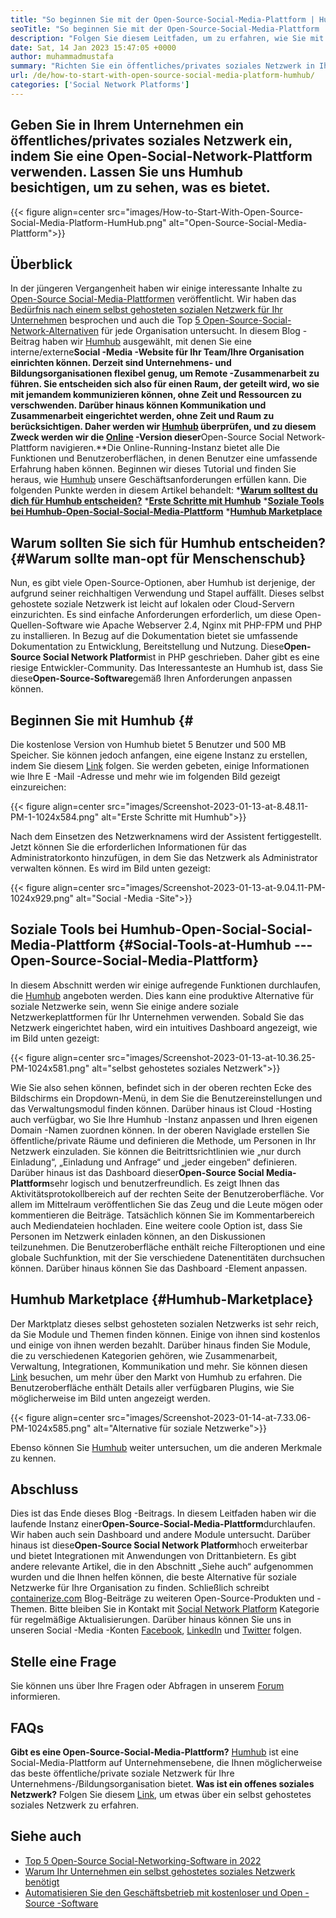 ```yaml
---
title: "So beginnen Sie mit der Open-Source-Social-Media-Plattform | Humhub" 
seoTitle: "So beginnen Sie mit der Open-Source-Social-Media-Plattform | Humhub" 
description: "Folgen Sie diesem Leitfaden, um zu erfahren, wie Sie mit einer Open-Source-Social-Media-Plattform beginnen. Es bietet ein reichhaltiges Dashboard zusammen mit vielen Funktionen auf Unternehmensebene." 
date: Sat, 14 Jan 2023 15:47:05 +0000
author: muhammadmustafa
summary: "Richten Sie ein öffentliches/privates soziales Netzwerk in Ihrem Unternehmen an, indem Sie eine Open-Social Social Network-Plattform verwenden. Lassen Sie uns Humhub besichtigen, um zu sehen, was es bietet." 
url: /de/how-to-start-with-open-source-social-media-platform-humhub/
categories: ['Social Network Platforms']
---
```


## Geben Sie in Ihrem Unternehmen ein öffentliches/privates soziales Netzwerk ein, indem Sie eine Open-Social-Network-Plattform verwenden. Lassen Sie uns Humhub besichtigen, um zu sehen, was es bietet.

{{< figure align=center src="images/How-to-Start-With-Open-Source-Social-Media-Platform-HumHub.png" alt="Open-Source-Social-Media-Plattform">}}


## Überblick
In der jüngeren Vergangenheit haben wir einige interessante Inhalte zu [Open-Source Social-Media-Plattformen][1] veröffentlicht. Wir haben das [Bedürfnis nach einem selbst gehosteten sozialen Netzwerk für Ihr Unternehmen][2] besprochen und auch die Top [5 Open-Source-Social-Network-Alternativen][3] für jede Organisation untersucht. In diesem Blog -Beitrag haben wir [Humhub][4] ausgewählt, mit denen Sie eine interne/externe**Social -Media -Website für Ihr Team/Ihre Organisation einrichten können. Derzeit sind Unternehmens- und Bildungsorganisationen flexibel genug, um Remote -Zusammenarbeit zu führen. Sie entscheiden sich also für einen Raum, der geteilt wird, wo sie mit jemandem kommunizieren können, ohne Zeit und Ressourcen zu verschwenden. Darüber hinaus können Kommunikation und Zusammenarbeit eingerichtet werden, ohne Zeit und Raum zu berücksichtigen.
Daher werden wir [Humhub][4] überprüfen, und zu diesem Zweck werden wir die [Online][5] -Version dieser**Open-Source Social Network-Plattform navigieren.**Die Online-Running-Instanz bietet alle Die Funktionen und Benutzeroberflächen, in denen Benutzer eine umfassende Erfahrung haben können. Beginnen wir dieses Tutorial und finden Sie heraus, wie [Humhub][4] unsere Geschäftsanforderungen erfüllen kann.
Die folgenden Punkte werden in diesem Artikel behandelt:
***[Warum solltest du dich für Humhub entscheiden?][6]**
***[Erste Schritte mit Humhub][7]**
***[Soziale Tools bei Humhub-Open-Social-Social-Media-Plattform][8]**
***[Humhub Marketplace][9]**

## Warum sollten Sie sich für Humhub entscheiden? {#Warum sollte man-opt für Menschenschub}
Nun, es gibt viele Open-Source-Optionen, aber Humhub ist derjenige, der aufgrund seiner reichhaltigen Verwendung und Stapel auffällt. Dieses selbst gehostete soziale Netzwerk ist leicht auf lokalen oder Cloud-Servern einzurichten. Es sind einfache Anforderungen erforderlich, um diese Open-Quellen-Software wie Apache Webserver 2.4, Nginx mit PHP-FPM und PHP zu installieren. In Bezug auf die Dokumentation bietet sie umfassende Dokumentation zu Entwicklung, Bereitstellung und Nutzung.
Diese**Open-Source Social Network Platform**ist in PHP geschrieben. Daher gibt es eine riesige Entwickler-Community. Das Interessanteste an Humhub ist, dass Sie diese**Open-Source-Software**gemäß Ihren Anforderungen anpassen können.

## Beginnen Sie mit Humhub {#
Die kostenlose Version von Humhub bietet 5 Benutzer und 500 MB Speicher. Sie können jedoch anfangen, eine eigene Instanz zu erstellen, indem Sie diesem [Link][5] folgen. Sie werden gebeten, einige Informationen wie Ihre E -Mail -Adresse und mehr wie im folgenden Bild gezeigt einzureichen:

{{< figure align=center src="images/Screenshot-2023-01-13-at-8.48.11-PM-1-1024x584.png" alt="Erste Schritte mit Humhub">}}

Nach dem Einsetzen des Netzwerknamens wird der Assistent fertiggestellt. Jetzt können Sie die erforderlichen Informationen für das Administratorkonto hinzufügen, in dem Sie das Netzwerk als Administrator verwalten können. Es wird im Bild unten gezeigt:

{{< figure align=center src="images/Screenshot-2023-01-13-at-9.04.11-PM-1024x929.png" alt="Social -Media -Site">}}


## Soziale Tools bei Humhub-Open-Social-Social-Media-Plattform {#Social-Tools-at-Humhub --- Open-Source-Social-Media-Plattform}
In diesem Abschnitt werden wir einige aufregende Funktionen durchlaufen, die [Humhub][4] angeboten werden. Dies kann eine produktive Alternative für soziale Netzwerke sein, wenn Sie einige andere soziale Netzwerkeplattformen für Ihr Unternehmen verwenden.
Sobald Sie das Netzwerk eingerichtet haben, wird ein intuitives Dashboard angezeigt, wie im Bild unten gezeigt:

{{< figure align=center src="images/Screenshot-2023-01-13-at-10.36.25-PM-1024x581.png" alt="selbst gehostetes soziales Netzwerk">}}

Wie Sie also sehen können, befindet sich in der oberen rechten Ecke des Bildschirms ein Dropdown-Menü, in dem Sie die Benutzereinstellungen und das Verwaltungsmodul finden können. Darüber hinaus ist Cloud -Hosting auch verfügbar, wo Sie Ihre Humhub -Instanz anpassen und Ihren eigenen Domain -Namen zuordnen können. In der oberen Naviglade erstellen Sie öffentliche/private Räume und definieren die Methode, um Personen in Ihr Netzwerk einzuladen. Sie können die Beitrittsrichtlinien wie „nur durch Einladung“, „Einladung und Anfrage“ und „jeder eingeben“ definieren.
Darüber hinaus ist das Dashboard dieser**Open-Source Social Media-Plattform**sehr logisch und benutzerfreundlich. Es zeigt Ihnen das Aktivitätsprotokollbereich auf der rechten Seite der Benutzeroberfläche. Vor allem im Mittelraum veröffentlichen Sie das Zeug und die Leute mögen oder kommentieren die Beiträge. Tatsächlich können Sie im Kommentarbereich auch Mediendateien hochladen. Eine weitere coole Option ist, dass Sie Personen im Netzwerk einladen können, an den Diskussionen teilzunehmen. Die Benutzeroberfläche enthält reiche Filteroptionen und eine globale Suchfunktion, mit der Sie verschiedene Datenentitäten durchsuchen können. Darüber hinaus können Sie das Dashboard -Element anpassen.

## Humhub Marketplace {#Humhub-Marketplace}
Der Marktplatz dieses selbst gehosteten sozialen Netzwerks ist sehr reich, da Sie Module und Themen finden können. Einige von ihnen sind kostenlos und einige von ihnen werden bezahlt. Darüber hinaus finden Sie Module, die zu verschiedenen Kategorien gehören, wie Zusammenarbeit, Verwaltung, Integrationen, Kommunikation und mehr. Sie können diesen [Link][10] besuchen, um mehr über den Markt von Humhub zu erfahren.
Die Benutzeroberfläche enthält Details aller verfügbaren Plugins, wie Sie möglicherweise im Bild unten angezeigt werden.

{{< figure align=center src="images/Screenshot-2023-01-14-at-7.33.06-PM-1024x585.png" alt="Alternative für soziale Netzwerke">}}

Ebenso können Sie [Humhub][4] weiter untersuchen, um die anderen Merkmale zu kennen.

## Abschluss
Dies ist das Ende dieses Blog -Beitrags. In diesem Leitfaden haben wir die laufende Instanz einer**Open-Source-Social-Media-Plattform**durchlaufen. Wir haben auch sein Dashboard und andere Module untersucht. Darüber hinaus ist diese**Open-Source Social Network Platform**hoch erweiterbar und bietet Integrationen mit Anwendungen von Drittanbietern. Es gibt andere relevante Artikel, die in den Abschnitt „Siehe auch“ aufgenommen wurden und die Ihnen helfen können, die beste Alternative für soziale Netzwerke für Ihre Organisation zu finden.
Schließlich schreibt [containerize.com][11] Blog-Beiträge zu weiteren Open-Source-Produkten und -Themen. Bitte bleiben Sie in Kontakt mit [][12][Social Network Platform][1] Kategorie für regelmäßige Aktualisierungen. Darüber hinaus können Sie uns in unseren Social -Media -Konten [Facebook][13], [LinkedIn][14] und [Twitter][15] folgen.

## Stelle eine Frage
Sie können uns über Ihre Fragen oder Abfragen in unserem [Forum][16] informieren.

## FAQs
**Gibt es eine Open-Source-Social-Media-Plattform?**
[Humhub][4] ist eine Social-Media-Plattform auf Unternehmensebene, die Ihnen möglicherweise das beste öffentliche/private soziale Netzwerk für Ihre Unternehmens-/Bildungsorganisation bietet.
**Was ist ein offenes soziales Netzwerk?**
Folgen Sie diesem [Link][6], um etwas über ein selbst gehostetes soziales Netzwerk zu erfahren.

## Siehe auch
  * [Top 5 Open-Source Social-Networking-Software in 2022][3]
  * [Warum Ihr Unternehmen ein selbst gehostetes soziales Netzwerk benötigt][17]
  * [Automatisieren Sie den Geschäftsbetrieb mit kostenloser und Open -Source -Software][18]

  
[1]: https://products.containerize.com/social-network-platforms/
[2]: https://blog.containerize.com/social-network-platforms/why-your-business-needs-a-self-hosted-social-network/
[3]: https://blog.containerize.com/social-network-platforms/top-5-open-source-social-networking-software-in-2022/
[4]: https://products.containerize.com/social-network-platforms/humhub/
[5]: https://saas.humhub.com/en/create
[6]: #Why-should-you-opt-for-HumHub
[7]: #Getting-started-with-HumHub
[8]: #Social-tools-at-HumHub---Open-Source-Social-Media-Platform
[9]: #HumHub-marketplace
[10]: https://marketplace.humhub.com/
[11]: https://www.containerize.com/
[12]: https://products.containerize.com/marketing-automation/
[13]: https://web.facebook.com/containerize
[14]: https://www.linkedin.com/company/containerize/
[15]: https://twitter.com/containerize_co
[16]: https://forum.containerize.com/
[17]: //blog.containerize.com/2021/10/07/why-your-business-needs-a-self-hosted-social-network/
[18]: https://blog.containerize.com/blogging/automate-business-operations-using-open-source-software/
